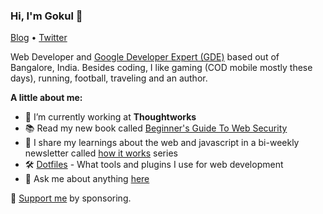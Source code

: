 ### Hi, I'm Gokul 👋

[Blog](https://gokul.site) • [Twitter](https://twitter.com/gokul_i)

Web Developer and [Google Developer Expert (GDE)](https://developers.google.com/community/experts/directory/profile/profile-gokulakrishnan_kalaikovan) based out of Bangalore, India. Besides coding, I like gaming (COD mobile mostly these days), running, football, traveling and an author.

**A little about me:**

- 💼 I’m currently working at <b>Thoughtworks</b>
- 📚 Read my new book called [Beginner's Guide To Web Security](https://gokul.site/book)
- 📩 I share my learnings about the web and javascript in a bi-weekly newsletter called [how it works](https://how-it-works.dev) series
- 🛠 [Dotfiles](https://github.com/gokulkrishh/dotfiles) - What tools and plugins I use for web development
- 💬 Ask me about anything [here](https://github.com/gokulkrishh/gokulkrishh/issues)

🔗 [Support me](https://www.paypal.me/gokulkrishh) by sponsoring. 
